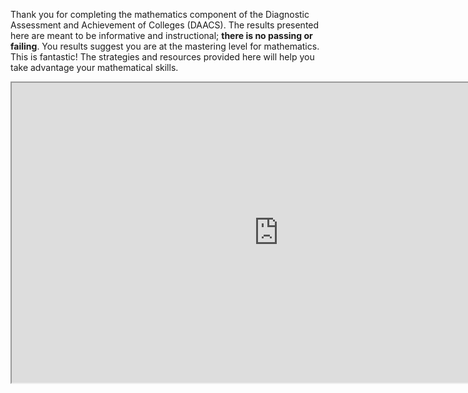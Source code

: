 Thank you for completing the mathematics component of the Diagnostic Assessment and Achievement of Colleges (DAACS). The results presented here are meant to be informative and instructional; **there is no passing or failing**. You results suggest you are at the mastering level for mathematics. This is fantastic! The strategies and resources provided here will help you take advantage your mathematical skills.

<div class="embed-responsive embed-responsive-16by9"><iframe width="853" height="480" src="https://player.vimeo.com/video/212145814"></iframe></div>


<p class="hidden-for-nonconsenting">

<script>(function(t,e,o,n){var c,s,m;t.SMCX=t.SMCX||[],e.getElementById(n)||(c=e.getElementsByTagName(o),s=c[c.length-1],m=e.createElement(o),m.type="text/javascript",m.async=!0,m.id=n,m.src=["https:"===location.protocol?"https://":"http://","widget.surveymonkey.com/collect/website/js/O3Uf7fZyGBHomL82B4_2BoHbVfdCfcmNkvUw3KD76hy0dG_2BXL48tmPSa1GnogG_2BHQ0.js"].join(""),s.parentNode.insertBefore(m,s))})(window,document,"script","smcx-sdk");</script>

</p>

